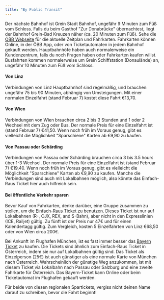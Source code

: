 ```yaml
---
title: "By Public Transit"
---
```


Der nächste Bahnhof ist Grein Stadt Bahnhof, ungefähr 9 Minuten zum Füß vom Schloss. Falls du beim Gasthof "Zur Donabrücke" übernachtest, liegt der Bahnhof Grein-Bad Kreuzen näher (ca. 20 Minuten zum Füß). Sehe die <a href="https://tickets.oebb.at/en/ticket" target="_blank" rel="noreferrer">ÖBB Webseite</a> für die aktuelle Zeitplan und Fahrkarten. Fahrkarten können Online, in der ÖBB App, oder von Ticketautomaten in jedem Bahnhof gekauft werden. Hauptbahnhöfe haben auch normalerweise ein Kundenzentrum, falls du noch Fragen haben oder Fahrkarten kaufen willst. Busfahrten kommen normalerweise um Grein Schiffstation (Donaulände) an, ungefähr 10 Minuten zum Füß vom Schloss.

#### Von Linz

Verbindungen von Linz Hauptbahnhof sind regelmäßig, und brauchen ungefähr 75 bis 90 Minuten, abhängig von Umsteigungen. Mit einer normalen Einzelfahrt (stand Februar 7) kostet diese Fahrt €13,70.

#### Von Wien

Verbindungen von Wien brauchen circa 2 bis 3 Stunden und 1 oder 2 Wechsel mit dem Zug oder Bus. Der normale Preis für eine Einzelfahrt ist (stand Februar 7) €41,50. Wenn noch früh im Voraus genug, gibt es vielleicht die Möglichkeit "Sparschiene" Karten ab €9,90 zu kaufen.

#### Von Passau oder Schärding

Verbindungen von Passau oder Schärding brauchen circa 3 bis 3.5 hours über 1-3 Wechsel. Der normale Preis für eine Einzelfahrt ist (stand Februar 7) €19,40. Wenn noch früh im Voraus genug, gibt es vielleicht die Möglichkeit "Sparschiene" Karten ab €9,90 zu kaufen. Manche die Verbindungen sind auch mit Lokalbahnen möglich, also könnte das Einfach-Raus Ticket hier auch hilfreich sein.

#### Bei öffentliche Verkehr sparen

Bevor Kauf von Fahrkarten, denke darüber, eine Gruppe zusammen zu stellen, um die <a href="https://www.oebb.at/de/tickets-kundenkarten/schueler-gruppen/einfach-raus-ticket" target="_blank" rel="noreferrer">Einfach-Raus Ticket</a> zu benutzen. Dieses Ticket ist nur auf Lokalbahnen (R-, CJX, REX, and S-Bahn), aber nicht in den Expresslinien (ICE, Railjet) gültig. Zu fünft ist der Preis nur 47€ und für einen Kalendertagg gültig. Zum Vergleich, kosten 5 Einzelfahrten von Linz €68,50 oder von Wien circa 200€.

Bei Ankunft im Flughafen München, ist es fast immer besser das <a href="https://www.bahn.com/en/view/offers/regional/regional-day-ticket-for-bavaria.shtml" target="_blank" rel="noreferrer">Bayern Ticket</a> zu kaufen. Die Tickets sind ähnlich zum Einfach-Raus Ticket in Österreich, indem sie nur auf Lokalbahnen gültig sind. Das Ticket als Einzelperson (25€) ist auch günstiger als eine normale Karte von München nach Österreich. Wahrscheinlich der günstige Weg anzukommen, ist mit diesem Ticket via Lokalbahn nach Passau oder Salzburg und eine zweite Fahrkarte für Österreich. Das Bayern-Ticket kann Online oder beim Ticketautomat im Flughafen gekauft werden.

Für beide von diesen regionalen Spartickets, vergiss nicht deinen Name darauf zu schreiben, bevor die Fahrt beginnt!
